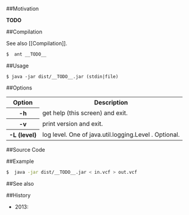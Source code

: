 ##Motivation

__TODO__

##Compilation

See also [[Compilation]].

```bash
$  ant __TODO__
```


##Usage

```
$ java -jar dist/__TODO__.jar (stdin|file) 
```

##Options

<table>
<tr><th>Option</th><th>Description</th></tr>
<tr><th>-h</th><td>get help (this screen) and exit.</td></tr>
<tr><th>-v</th><td>print version and exit.</td></tr>
<tr><th>-L (level)</th><td>log level. One of java.util.logging.Level . Optional.</td></tr>
</table>

##Source Code


##Example

```bash
$  java -jar dist/__TODO__.jar < in.vcf > out.vcf
```

##See also

##History

* 2013: 